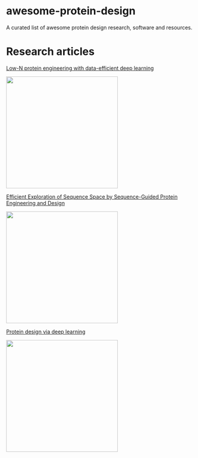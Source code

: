 # awesome-protein-design
A curated list of awesome protein design research, software and resources.

# Research articles
  
  [Low-N protein engineering with data-efficient deep learning](https://www.nature.com/articles/s41592-021-01100-y)
  
  <img src="https://user-images.githubusercontent.com/51283097/167543916-75615dbe-058f-451a-aca5-7f41db8e93d6.png" width="300">
  

  [Efficient Exploration of Sequence Space by Sequence-Guided Protein Engineering and Design](https://pubs.acs.org/doi/pdf/10.1021/acs.biochem.1c00757)  
  
  <img src="https://user-images.githubusercontent.com/51283097/167543948-c9359f01-9c10-4044-9256-78c0c67e1f78.png" width="300">
  
  
  [Protein design via deep learning](https://www.researchgate.net/profile/Haipeng-Gong/publication/359594457_Protein_design_via_deep_learning/links/62626176bca601538b5dfd47/Protein-design-via-deep-learning.pdf)
  
  <img src="https://user-images.githubusercontent.com/51283097/167544838-f60e0d14-091f-4300-9fe6-31fc874a5e79.png" width="300">
  

  


